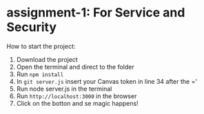 # assignment-1: For Service and Security

How to start the project:
1. Download the project
2. Open the terminal and direct to the folder
3. Run `npm install`
4. In `git server.js` insert your Canvas token in line 34 after the ='
5. Run node server.js in the terminal
6. Run `http://localhost:3000` in the browser
7. Click on the botton and se magic happens!
